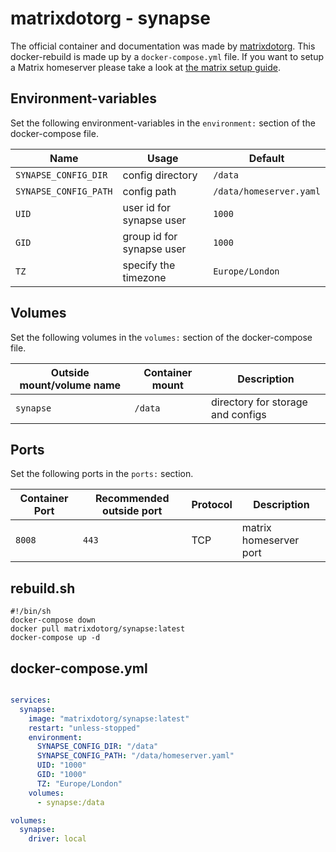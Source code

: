 # matrixdotorg - synapse

The official container and documentation was made by
[matrixdotorg](https://hub.docker.com/matrixdotorg/synapse).
This docker-rebuild is made up by a `docker-compose.yml` file.
If you want to setup a Matrix homeserver please take a look at
[the matrix setup guide](../matrix.md).

## Environment-variables

Set the following environment-variables in the `environment:` section of the
docker-compose file.

| Name                  | Usage                     | Default                 |
| --------------------- | ------------------------- | ----------------------- |
| `SYNAPSE_CONFIG_DIR`  | config directory          | `/data`                 |
| `SYNAPSE_CONFIG_PATH` | config path               | `/data/homeserver.yaml` |
| `UID`                 | user id for synapse user  | `1000`                  |
| `GID`                 | group id for synapse user | `1000`                  |
| `TZ`                  | specify the timezone      | `Europe/London`         |

## Volumes

Set the following volumes in the `volumes:` section of the docker-compose file.

| Outside mount/volume name | Container mount | Description                       |
| ------------------------- | --------------- | --------------------------------- |
| `synapse`                 | `/data`         | directory for storage and configs |

## Ports

Set the following ports in the `ports:` section.

| Container Port | Recommended outside port | Protocol | Description            |
| -------------- | ------------------------ | -------- | ---------------------- |
| `8008`         | `443`                    | TCP      | matrix homeserver port |

## rebuild.sh

```shell
#!/bin/sh
docker-compose down
docker pull matrixdotorg/synapse:latest
docker-compose up -d
```

## docker-compose.yml

```yml

services:
  synapse:
    image: "matrixdotorg/synapse:latest"
    restart: "unless-stopped"
    environment:
      SYNAPSE_CONFIG_DIR: "/data"
      SYNAPSE_CONFIG_PATH: "/data/homeserver.yaml"
      UID: "1000"
      GID: "1000"
      TZ: "Europe/London"
    volumes:
      - synapse:/data

volumes:
  synapse:
    driver: local
```
